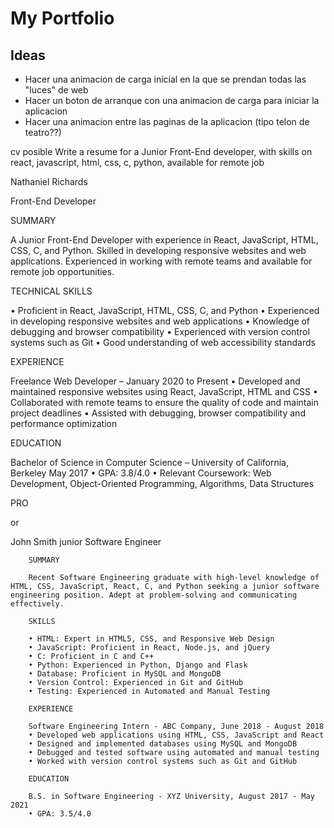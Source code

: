 # My Portfolio

## Ideas

* Hacer una animacion de carga inicial en la que se prendan todas las "luces" de web
* Hacer un boton de arranque con una animacion de carga para iniciar la aplicacion
* Hacer una animacion entre las paginas de la aplicacion (tipo telon de teatro??)

cv posible
Write a resume for a Junior Front-End developer, with skills on react, javascript, html, css, c, python, available for remote job

Nathaniel Richards

Front-End Developer

SUMMARY

A Junior Front-End Developer with experience in React, JavaScript, HTML, CSS, C, and Python. Skilled in developing responsive websites and web applications. Experienced in working with remote teams and available for remote job opportunities.

TECHNICAL SKILLS

• Proficient in React, JavaScript, HTML, CSS, C, and Python
• Experienced in developing responsive websites and web applications
• Knowledge of debugging and browser compatibility
• Experienced with version control systems such as Git
• Good understanding of web accessibility standards

EXPERIENCE

Freelance Web Developer – January 2020 to Present
• Developed and maintained responsive websites using React, JavaScript, HTML and CSS
• Collaborated with remote teams to ensure the quality of code and maintain project deadlines
• Assisted with debugging, browser compatibility and performance optimization

EDUCATION

Bachelor of Science in Computer Science – University of California, Berkeley 
May 2017 
• GPA: 3.8/4.0
• Relevant Coursework: Web Development, Object-Oriented Programming, Algorithms, Data Structures 

PRO

or 

John Smith
        junior Software Engineer
        
        SUMMARY
        
        Recent Software Engineering graduate with high-level knowledge of HTML, CSS, JavaScript, React, C, and Python seeking a junior software engineering position. Adept at problem-solving and communicating effectively. 
        
        SKILLS
        
        • HTML: Expert in HTML5, CSS, and Responsive Web Design
        • JavaScript: Proficient in React, Node.js, and jQuery
        • C: Proficient in C and C++
        • Python: Experienced in Python, Django and Flask
        • Database: Proficient in MySQL and MongoDB
        • Version Control: Experienced in Git and GitHub
        • Testing: Experienced in Automated and Manual Testing
        
        EXPERIENCE
        
        Software Engineering Intern - ABC Company, June 2018 - August 2018
        • Developed web applications using HTML, CSS, JavaScript and React
        • Designed and implemented databases using MySQL and MongoDB
        • Debugged and tested software using automated and manual testing
        • Worked with version control systems such as Git and GitHub
        
        EDUCATION
        
        B.S. in Software Engineering - XYZ University, August 2017 - May 2021
        • GPA: 3.5/4.0